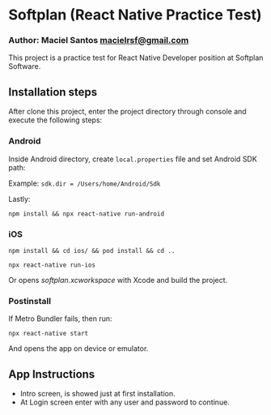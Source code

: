 # Softplan (React Native Practice Test)

### Author: Maciel Santos <macielrsf@gmail.com> ####

This project is a practice test for React Native Developer position at Softplan Software. 

## Installation steps

After clone this project, enter the project directory through console and execute the following steps:

### Android ###

Inside Android directory, create `local.properties` file and set Android SDK path:

Example: `sdk.dir = /Users/home/Android/Sdk`

Lastly:

`npm install && npx react-native run-android`

### iOS ###

`npm install && cd ios/ && pod install && cd ..`

`npx react-native run-ios`

Or opens *softplan.xcworkspace* with Xcode and build the project.

### Postinstall ###

If Metro Bundler fails, then run:

`npx react-native start`

And opens the app on device or emulator. 

## App Instructions

- Intro screen, is showed just at first installation.
- At Login screen enter with any user and password to continue.
